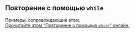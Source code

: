 ## Повторение с помощью `while`

Примеры, сопровождающие атом.  
[Прочитайте атом "Повторение с помощью `while`" онлайн.](https://stepik.org/lesson/103808/step/1)